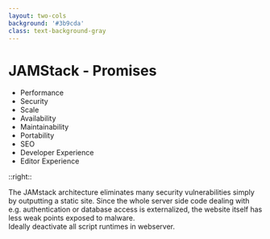 ```yaml
---
layout: two-cols
background: '#3b9cda'
class: text-background-gray 
---
```


# **JAMStack - Promises**

- Performance
- <span class="text-background-gray font-extrabold bg-background-ionos rounded p-2 -m-2">Security</span>
- Scale
- Availability
- Maintainability
- Portability
- SEO
- Developer Experience
- Editor Experience

::right::

<div class="flex flex-col h-full justify-center">
  <div class="flex items-center m-4 p-4 rounded-lg bg-background-ionos leading-normal text-background-gray">
  The JAMstack architecture eliminates many security vulnerabilities simply by outputting a static site. Since the whole server side code dealing with e.g. authentication or database access is externalized, the website itself has less weak points exposed to malware.
  </div>
  <div class="flex items-center m-4 p-4 rounded-lg bg-accent-5 leading-normal text-background-gray">
  Ideally deactivate all script runtimes in webserver.
  </div>
</div>

<Footer
  title="Copyright © 1&1 IONOS SE 2021"
  :social="[
    { type: 'gh', username: 'ionos-deploy-now' }
  ]"
/>

<IonosLogo left="false" />